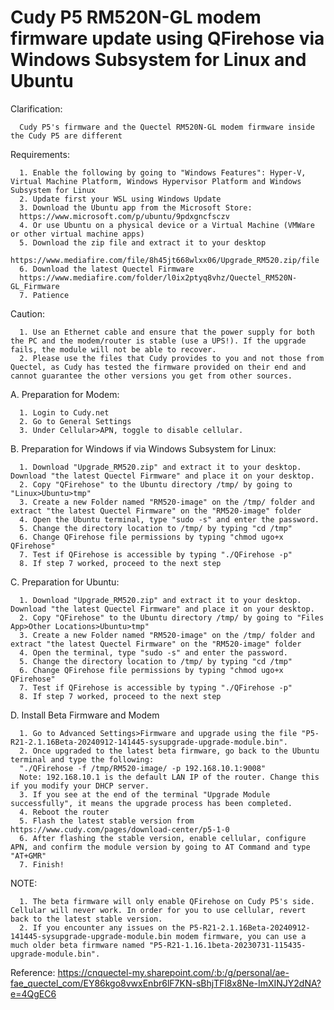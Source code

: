 # Cudy P5 RM520N-GL modem firmware update using QFirehose via Windows Subsystem for Linux and Ubuntu

Clarification:

      Cudy P5's firmware and the Quectel RM520N-GL modem firmware inside the Cudy P5 are different

Requirements:

      1. Enable the following by going to "Windows Features": Hyper-V, Virtual Machine Platform, Windows Hypervisor Platform and Windows Subsystem for Linux
      2. Update first your WSL using Windows Update
      3. Download the Ubuntu app from the Microsoft Store:
      https://www.microsoft.com/p/ubuntu/9pdxgncfsczv
      4. Or use Ubuntu on a physical device or a Virtual Machine (VMWare or other virtual machine apps)
      5. Download the zip file and extract it to your desktop
      https://www.mediafire.com/file/8h45jt668wlxx06/Upgrade_RM520.zip/file
      6. Download the latest Quectel Firmware
      https://www.mediafire.com/folder/l0ix2ptyq8vhz/Quectel_RM520N-GL_Firmware
      7. Patience

Caution:

      1. Use an Ethernet cable and ensure that the power supply for both the PC and the modem/router is stable (use a UPS!). If the upgrade fails, the module will not be able to recover.
      2. Please use the files that Cudy provides to you and not those from Quectel, as Cudy has tested the firmware provided on their end and cannot guarantee the other versions you get from other sources.

A. Preparation for Modem:
      
      1. Login to Cudy.net
      2. Go to General Settings
      3. Under Cellular>APN, toggle to disable cellular.

B. Preparation for Windows if via Windows Subsystem for Linux:

      1. Download "Upgrade_RM520.zip" and extract it to your desktop. Download "the latest Quectel Firmware" and place it on your desktop.
      2. Copy "QFirehose" to the Ubuntu directory /tmp/ by going to "Linux>Ubuntu>tmp"
      3. Create a new Folder named "RM520-image" on the /tmp/ folder and extract "the latest Quectel Firmware" on the "RM520-image" folder 
      4. Open the Ubuntu terminal, type "sudo -s" and enter the password.
      5. Change the directory location to /tmp/ by typing "cd /tmp"
      6. Change QFirehose file permissions by typing "chmod ugo+x QFirehose"
      7. Test if QFirehose is accessible by typing "./QFirehose -p"
      8. If step 7 worked, proceed to the next step

C. Preparation for Ubuntu:

      1. Download "Upgrade_RM520.zip" and extract it to your desktop. Download "the latest Quectel Firmware" and place it on your desktop.
      2. Copy "QFirehose" to the Ubuntu directory /tmp/ by going to "Files App>Other Locations>Ubuntu>tmp"
      3. Create a new Folder named "RM520-image" on the /tmp/ folder and extract "the latest Quectel Firmware" on the "RM520-image" folder 
      4. Open the terminal, type "sudo -s" and enter the password.
      5. Change the directory location to /tmp/ by typing "cd /tmp"
      6. Change QFirehose file permissions by typing "chmod ugo+x QFirehose"
      7. Test if QFirehose is accessible by typing "./QFirehose -p"
      8. If step 7 worked, proceed to the next step
      
D. Install Beta Firmware and Modem

      1. Go to Advanced Settings>Firmware and upgrade using the file "P5-R21-2.1.16Beta-20240912-141445-sysupgrade-upgrade-module.bin".
      2. Once upgraded to the latest beta firmware, go back to the Ubuntu terminal and type the following:
      "./QFirehose -f /tmp/RM520-image/ -p 192.168.10.1:9008"
      Note: 192.168.10.1 is the default LAN IP of the router. Change this if you modify your DHCP server.
      3. If you see at the end of the terminal "Upgrade Module successfully", it means the upgrade process has been completed.
      4. Reboot the router
      5. Flash the latest stable version from https://www.cudy.com/pages/download-center/p5-1-0
      6. After flashing the stable version, enable cellular, configure APN, and confirm the module version by going to AT Command and type "AT+GMR"
      7. Finish!
      
NOTE:

      1. The beta firmware will only enable QFirehose on Cudy P5's side. Cellular will never work. In order for you to use cellular, revert back to the latest stable version.
      2. If you encounter any issues on the P5-R21-2.1.16Beta-20240912-141445-sysupgrade-upgrade-module.bin modem firmware, you can use a much older beta firmware named "P5-R21-1.16.1beta-20230731-115435-upgrade-module.bin".

Reference: https://cnquectel-my.sharepoint.com/:b:/g/personal/ae-fae_quectel_com/EY86kgo8vwxEnbr6lF7KN-sBhjTFl8x8Ne-ImXINJY2dNA?e=4QgEC6
